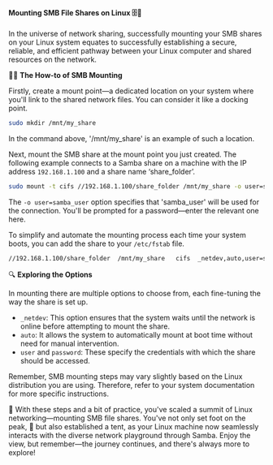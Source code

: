 #### Mounting SMB File Shares on Linux 🗄️🔗

In the universe of network sharing, successfully mounting your SMB shares on your Linux system equates to successfully establishing a secure, reliable, and efficient pathway between your Linux computer and shared resources on the network.

👨‍💻 **The How-to of SMB Mounting**

Firstly, create a mount point—a dedicated location on your system where you'll link to the shared network files. You can consider it like a docking point.

```bash
sudo mkdir /mnt/my_share
```
In the command above, '/mnt/my_share' is an example of such a location.

Next, mount the SMB share at the mount point you just created. The following example connects to a Samba share on a machine with the IP address `192.168.1.100` and a share name ‘share_folder’.

```bash
sudo mount -t cifs //192.168.1.100/share_folder /mnt/my_share -o user=samba_user
```
The `-o user=samba_user` option specifies that 'samba_user' will be used for the connection. You'll be prompted for a password—enter the relevant one here.

To simplify and automate the mounting process each time your system boots, you can add the share to your `/etc/fstab` file.

```bash
//192.168.1.100/share_folder  /mnt/my_share   cifs  _netdev,auto,user=samba_user,password=samba_password 0  0
```

🔍 **Exploring the Options**

In mounting there are multiple options to choose from, each fine-tuning the way the share is set up.

* `_netdev`: This option ensures that the system waits until the network is online before attempting to mount the share.
* `auto`: It allows the system to automatically mount at boot time without need for manual intervention.
* `user` and `password`: These specify the credentials with which the share should be accessed.

Remember, SMB mounting steps may vary slightly based on the Linux distribution you are using. Therefore, refer to your system documentation for more specific instructions.

🚀 With these steps and a bit of practice, you've scaled a summit of Linux networking—mounting SMB file shares. You've not only set foot on the peak, 🧗 but also established a tent, as your Linux machine now seamlessly interacts with the diverse network playground through Samba. Enjoy the view, but remember—the journey continues, and there's always more to explore!